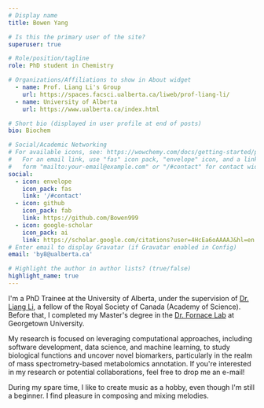 ```yaml
---
# Display name
title: Bowen Yang

# Is this the primary user of the site?
superuser: true

# Role/position/tagline
role: PhD student in Chemistry

# Organizations/Affiliations to show in About widget
  - name: Prof. Liang Li's Group 
    url: https://spaces.facsci.ualberta.ca/liweb/prof-liang-li/
  - name: University of Alberta 
    url: https://www.ualberta.ca/index.html

# Short bio (displayed in user profile at end of posts)
bio: Biochem

# Social/Academic Networking
# For available icons, see: https://wowchemy.com/docs/getting-started/page-builder/#icons
#   For an email link, use "fas" icon pack, "envelope" icon, and a link in the
#   form "mailto:your-email@example.com" or "/#contact" for contact widget.
social:
  - icon: envelope
    icon_pack: fas
    link: '/#contact'
  - icon: github
    icon_pack: fab
    link: https://github.com/Bowen999
  - icon: google-scholar
    icon_pack: ai
    link: https://scholar.google.com/citations?user=4HcEa6oAAAAJ&hl=en
# Enter email to display Gravatar (if Gravatar enabled in Config)
email: 'by8@ualberta.ca'

# Highlight the author in author lists? (true/false)
highlight_name: true
---  
```

I'm a PhD Trainee at the University of Alberta, under the supervision of [Dr. Liang Li](https://spaces.facsci.ualberta.ca/liweb/prof-liang-li/), a fellow of the Royal Society of Canada (Academy of Science). Before that, I completed my Master's degree in the [Dr. Fornace Lab](https://fornacelab.georgetown.edu) at Georgetown University.

My research is focused on leveraging computational approaches, including software development, data science, and machine learning, to study biological functions and uncover novel biomarkers, particularly in the realm of mass spectrometry-based metabolomics annotation. If you're interested in my research or potential collaborations, feel free to drop me an e-mail!

During my spare time, I like to create music as a hobby, even though I'm still a beginner. I find pleasure in composing and mixing melodies.



